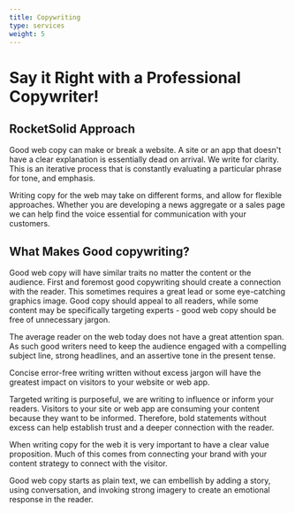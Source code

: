 ```yaml
---
title: Copywriting
type: services
weight: 5
---
```


# Say it Right with a Professional Copywriter!

## RocketSolid Approach

Good web copy can make or break a website. A site or an app that doesn't have a clear explanation is essentially dead on arrival. We write for clarity. This is an iterative process that is constantly evaluating a particular phrase for tone, and emphasis.

Writing copy for the web may take on different forms, and allow for flexible approaches. Whether you are developing a news aggregate or a sales page we can help find the voice essential for communication with your customers.

## What Makes Good copywriting?

Good web copy will have similar traits no matter the content or the audience. First and foremost good copywriting should create a connection with the reader. This sometimes requires a great lead or some eye-catching graphics image. Good copy should appeal to all readers, while some content may be specifically targeting experts - good web copy should be free of unnecessary jargon.

The average reader on the web today does not have a great attention span. As such good writers need to keep the audience engaged with a compelling subject line, strong headlines, and an assertive tone in the present tense.

Concise error-free writing written without excess jargon will have the greatest impact on visitors to your website or web app.

Targeted writing is purposeful, we are writing to influence or inform your readers. Visitors to your site or web app are consuming your content because they want to be informed. Therefore, bold statements without excess can help establish trust and a deeper connection with the reader.

When writing copy for the web it is very important to have a clear value proposition. Much of this comes from connecting your brand with your content strategy to connect with the visitor.

Good web copy starts as plain text, we can embellish by adding a story, using conversation, and invoking strong imagery to create an emotional response in the reader.
